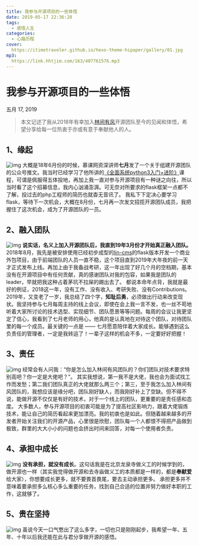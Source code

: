 ```yaml
---
title: 我参与开源项目的一些体悟
date: 2019-05-17 22:36:28
tags: 
  - 感悟人生
categories:
  - 心路历程
cover:
  https://itimetraveler.github.io/hexo-theme-hipaper/gallery/01.jpg
mp3:
  https://link.hhtjim.com/163/407761576.mp3
---
```


# 我参与开源项目的一些体悟

五月 17, 2019

> 本文记述了我从2018年有幸加入[林间有风](https://github.com/TaleLin)开源团队至今的见闻和体悟，希望分享给每一位热衷于亦或有意于奉献他人的人。

## 1、缘起

![img](https://blog.colorful3.com/2019/05/17/about-open-source/1.jpeg)
大概是18年6月份的时候，慕课网资深讲师**七月**发了一个关于组建开源团队的公众号推文。我当时已经学习了他所讲的[《全面系统python3入门+进阶》](https://coding.imooc.com/learn/list/136.html)课程，可谓是佩服得五体投地，再加上我一直对参与开源项目有一种谜之向往，所以当时看了这个招募信息，我内心汹涌澎湃。可无奈对所要求的flask框架一点都不了解，投过去的php工程师的简历也就杳无音讯了。
我私下下定决心要学习flask，等待下一次机会，大概在8月份，七月再一次发文招揽开源团队成员，我把握住了这次机会，成为了开源团队的一员。

## 2、融入团队

![img](https://blog.colorful3.com/2019/05/17/about-open-source/2.jpeg)
**说实话，名义上加入开源团队后，我直到19年3月份才开始真正融入团队。**
2018年8月，我先是被安排使用已经初步成型的[lin-cms](http://face.cms.talelin.com/#/login)的flask版本开发一个商业外包项目，由于前端团队的人员一直不稳，这个项目直到2019年大年夜的前一天才正式发布上线。再加上由于我备战考研，这一年出现了好几个月的空档期，基本没有在开源项目中有任何贡献，真的感谢团队对我的包容，如果我是团队的leader，早就把我这种占着茅坑不拉屎的踢出去了。
都说本命年点背，我就是最好的例证，2018这一年，没有工作、没有收入、考研失败、没有Contributions。
2019年，又变老了一岁，我总结了四个字，**知耻后勇**，必须做出行动来改变现状。我坚持参与七月每周主持的线上会议，即使在会上我一言不发，也一丝不苟地听着大家所讨论的技术选型、实现细节、团队愿景等等问题。每周的会议让我更坚定了信心，我看到了七月老师的用心，他真的是认真地在对待这个团队，对待团队里的每一个成员。最关键的一点是 —— 七月愿意陪伴着大家成长。能够遇到这么负责任的管理者，一定是我转运了！一辈子这样的机会不多，一定要好好把握！

## 3、责任

![img](https://blog.colorful3.com/2019/05/17/about-open-source/3.jpeg)
经常会有人问我：“你是怎么加入林间有风团队的？你们团队对技术要求特别高吧？你一定是大佬吧？”。
其实我想说，第一我不是大佬，我也会为面试找工作而发愁；第二我们团队真正的大佬就那么两三个；第三，至于我怎么加入林间有风团队的，我想应该是缘分吧，团队刚好缺人，而我刚好补上了空缺。但不得不说，能做开源不仅仅是有好的技术，对于一个线上的团队，更重要的是责任感和态度。
大多数人，参与开源项目的初衷可能是为了提高社区影响力，跟着大佬锻炼技术，能让自己的简历看起来更加漂亮。我的初衷也是如此。但随着越来越多的开发者开始关注我们的开源产品，心里很是欣慰，团队每一个人都恨不得把产品做到极致，群里的大大小小的问题也会挤出时间来回答，对每一个使用者负责。

## 4、承担中成长

![img](https://blog.colorful3.com/2019/05/17/about-open-source/4.jpeg)
**没有承担，就没有成长**。这句话我是在北京龙泉寺做义工的时候学到的，做开源也一样（其实我觉得做开源和去寺庙做义工的本质都是一样的，都是**奉献爱**给大家），你想要成长更多，就不要畏首畏尾，要去主动承担更多。
承担更多并不意味着要承担多么核心多么重要的任务，找到自己合适的位置并努力做好本职的工作，这就够了。

## 5、贵在坚持

![img](https://blog.colorful3.com/2019/05/17/about-open-source/5.jpeg)
虽说今天一口气憋出了这么多字，一切也只是刚刚起步，我希望一年、五年、十年以后我还能在此与君分享做开源的感悟。